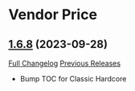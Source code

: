 # Vendor Price

## [1.6.8](https://github.com/ketho-wow/VendorPrice/tree/1.6.8) (2023-09-28)
[Full Changelog](https://github.com/ketho-wow/VendorPrice/compare/1.6.7...1.6.8) [Previous Releases](https://github.com/ketho-wow/VendorPrice/releases)

- Bump TOC for Classic Hardcore  
